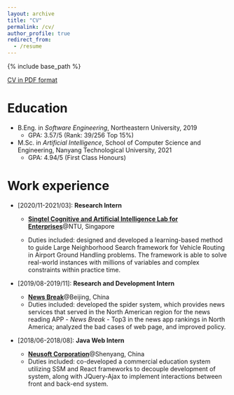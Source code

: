 ```yaml
---
layout: archive
title: "CV"
permalink: /cv/
author_profile: true
redirect_from:
  - /resume
---
```


{% include base_path %}

[CV in PDF format](https://royalskye.github.io/files/CV_20210503.pdf)

Education
======
* B.Eng. in *Software Engineering*, Northeastern University, 2019
  * GPA: 3.57/5 (Rank: 39/256 Top 15%)
* M.Sc. in *Artificial Intelligence*, School of Computer Science and Engineering, Nanyang Technological University, 2021
  * GPA: 4.94/5 (First Class Honours)

Work experience
======
* \[2020/11-2021/03]: **Research Intern**
  
  * **[Singtel Cognitive and Artificial Intelligence Lab for Enterprises](https://www.ntu.edu.sg/scale)**@NTU, Singapore
  
  * Duties included: designed and developed a learning-based method to guide Large Neighborhood Search framework for Vehicle Routing in Airport Ground Handling problems. The framework is able to solve real-world instances with millions of variables and complex constraints within practice time.
  
* \[2019/08-2019/11]: **Research and Development Intern**
  
  * **[News Break](https://www.newsbreak.com/about)**@Beijing, China
  * Duties included: developed the spider system, which provides news services that served in the North American region for the news reading APP - *News Break* - Top3 in the news app rankings in North America; analyzed the bad cases of web page, and improved policy.

* \[2018/06-2018/08]: **Java Web Intern**
  * **[Neusoft Corporation](https://en.wikipedia.org/wiki/Neusoft)**@Shenyang, China
  * Duties included: co-developed a commercial education system utilizing SSM and React frameworks to decouple development of system, along with JQuery-Ajax to implement interactions between front and back-end system.

